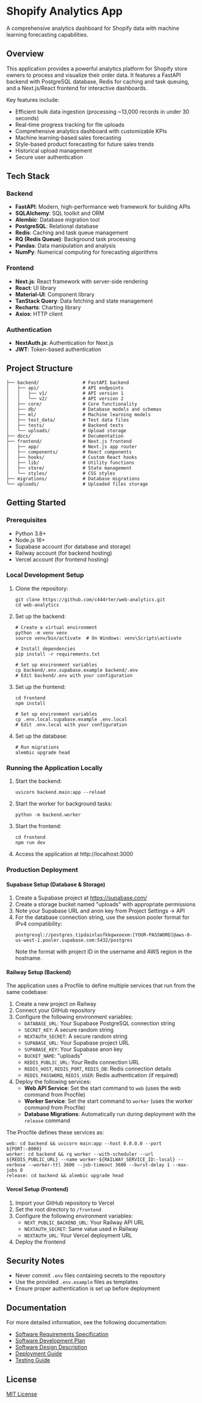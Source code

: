 # Shopify Analytics App

A comprehensive analytics dashboard for Shopify data with machine learning forecasting capabilities.

## Overview

This application provides a powerful analytics platform for Shopify store owners to process and visualize their order data. It features a FastAPI backend with PostgreSQL database, Redis for caching and task queuing, and a Next.js/React frontend for interactive dashboards.

Key features include:

- Efficient bulk data ingestion (processing ~13,000 records in under 30 seconds)
- Real-time progress tracking for file uploads
- Comprehensive analytics dashboard with customizable KPIs
- Machine learning-based sales forecasting
- Style-based product forecasting for future sales trends
- Historical upload management
- Secure user authentication

## Tech Stack

### Backend

- **FastAPI**: Modern, high-performance web framework for building APIs
- **SQLAlchemy**: SQL toolkit and ORM
- **Alembic**: Database migration tool
- **PostgreSQL**: Relational database
- **Redis**: Caching and task queue management
- **RQ (Redis Queue)**: Background task processing
- **Pandas**: Data manipulation and analysis
- **NumPy**: Numerical computing for forecasting algorithms

### Frontend

- **Next.js**: React framework with server-side rendering
- **React**: UI library
- **Material-UI**: Component library
- **TanStack Query**: Data fetching and state management
- **Recharts**: Charting library
- **Axios**: HTTP client

### Authentication

- **NextAuth.js**: Authentication for Next.js
- **JWT**: Token-based authentication

## Project Structure

```
├── backend/                # FastAPI backend
│   ├── api/                # API endpoints
│   │   ├── v1/             # API version 1
│   │   └── v2/             # API version 2
│   ├── core/               # Core functionality
│   ├── db/                 # Database models and schemas
│   ├── ml/                 # Machine learning models
│   ├── test_data/          # Test data files
│   ├── tests/              # Backend tests
│   └── uploads/            # Upload storage
├── docs/                   # Documentation
├── frontend/               # Next.js frontend
│   ├── app/                # Next.js app router
│   ├── components/         # React components
│   ├── hooks/              # Custom React hooks
│   ├── lib/                # Utility functions
│   ├── store/              # State management
│   └── styles/             # CSS styles
├── migrations/             # Database migrations
└── uploads/                # Uploaded files storage
```

## Getting Started

### Prerequisites

- Python 3.8+
- Node.js 16+
- Supabase account (for database and storage)
- Railway account (for backend hosting)
- Vercel account (for frontend hosting)

### Local Development Setup

1. Clone the repository:

   ```
   git clone https://github.com/c444rter/web-analytics.git
   cd web-analytics
   ```

2. Set up the backend:

   ```
   # Create a virtual environment
   python -m venv venv
   source venv/bin/activate  # On Windows: venv\Scripts\activate

   # Install dependencies
   pip install -r requirements.txt

   # Set up environment variables
   cp backend/.env.supabase.example backend/.env
   # Edit backend/.env with your configuration
   ```

3. Set up the frontend:

   ```
   cd frontend
   npm install

   # Set up environment variables
   cp .env.local.supabase.example .env.local
   # Edit .env.local with your configuration
   ```

4. Set up the database:
   ```
   # Run migrations
   alembic upgrade head
   ```

### Running the Application Locally

1. Start the backend:

   ```
   uvicorn backend.main:app --reload
   ```

2. Start the worker for background tasks:

   ```
   python -m backend.worker
   ```

3. Start the frontend:

   ```
   cd frontend
   npm run dev
   ```

4. Access the application at http://localhost:3000

### Production Deployment

#### Supabase Setup (Database & Storage)

1. Create a Supabase project at https://supabase.com/
2. Create a storage bucket named "uploads" with appropriate permissions
3. Note your Supabase URL and anon key from Project Settings → API
4. For the database connection string, use the session pooler format for IPv4 compatibility:
   ```
   postgresql://postgres.tipdainlasfkkgwxoexm:[YOUR-PASSWORD]@aws-0-us-west-1.pooler.supabase.com:5432/postgres
   ```
   Note the format with project ID in the username and AWS region in the hostname.

#### Railway Setup (Backend)

The application uses a Procfile to define multiple services that run from the same codebase:

1. Create a new project on Railway
2. Connect your GitHub repository
3. Configure the following environment variables:
   - `DATABASE_URL`: Your Supabase PostgreSQL connection string
   - `SECRET_KEY`: A secure random string
   - `NEXTAUTH_SECRET`: A secure random string
   - `SUPABASE_URL`: Your Supabase project URL
   - `SUPABASE_KEY`: Your Supabase anon key
   - `BUCKET_NAME`: "uploads"
   - `REDIS_PUBLIC_URL`: Your Redis connection URL
   - `REDIS_HOST`, `REDIS_PORT`, `REDIS_DB`: Redis connection details
   - `REDIS_PASSWORD`, `REDIS_USER`: Redis authentication (if required)
4. Deploy the following services:
   - **Web API Service**: Set the start command to `web` (uses the web command from Procfile)
   - **Worker Service**: Set the start command to `worker` (uses the worker command from Procfile)
   - **Database Migrations**: Automatically run during deployment with the `release` command

The Procfile defines these services as:
```
web: cd backend && uvicorn main:app --host 0.0.0.0 --port ${PORT:-8000}
worker: cd backend && rq worker --with-scheduler --url ${REDIS_PUBLIC_URL} --name worker-${RAILWAY_SERVICE_ID:-local} --verbose --worker-ttl 3600 --job-timeout 3600 --burst-delay 1 --max-jobs 0
release: cd backend && alembic upgrade head
```

#### Vercel Setup (Frontend)

1. Import your GitHub repository to Vercel
2. Set the root directory to `/frontend`
3. Configure the following environment variables:
   - `NEXT_PUBLIC_BACKEND_URL`: Your Railway API URL
   - `NEXTAUTH_SECRET`: Same value used in Railway
   - `NEXTAUTH_URL`: Your Vercel deployment URL
4. Deploy the frontend

## Security Notes

- Never commit `.env` files containing secrets to the repository
- Use the provided `.env.example` files as templates
- Ensure proper authentication is set up before deployment

## Documentation

For more detailed information, see the following documentation:

- [Software Requirements Specification](docs/SRS.md)
- [Software Development Plan](docs/SDP.md)
- [Software Design Description](docs/SDD.md)
- [Deployment Guide](docs/DEPLOYMENT.md)
- [Testing Guide](docs/TESTING.md)

## License

[MIT License](LICENSE)
